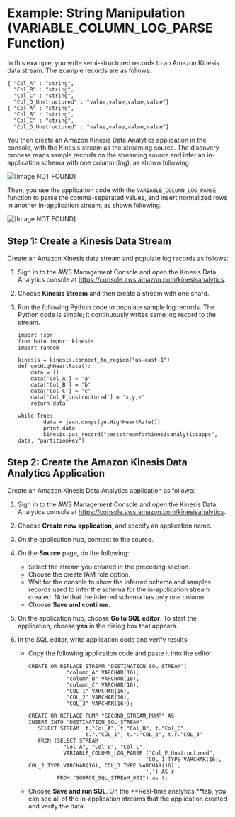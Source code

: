# Example: String Manipulation \(VARIABLE\_COLUMN\_LOG\_PARSE Function\)<a name="string-manipulation-example-2"></a>

In this example, you write semi\-structured records to an Amazon Kinesis data stream\. The example records are as follows:

```
{ "Col_A" : "string",
  "Col_B" : "string",
  "Col_C" : "string",
  "Col_D_Unstructured" : "value,value,value,value"}
{ "Col_A" : "string",
  "Col_B" : "string",
  "Col_C" : "string",
  "Col_D_Unstructured" : "value,value,value,value"}
```

You then create an Amazon Kinesis Data Analytics application in the console, with the Kinesis stream as the streaming source\. The discovery process reads sample records on the streaming source and infer an in\-application schema with one column \(log\), as shown following:

![\[Image NOT FOUND\]](http://docs.aws.amazon.com/kinesisanalytics/latest/dev/images/unstructured-10.png)

Then, you use the application code with the `VARIABLE_COLUMN_LOG_PARSE` function to parse the comma\-separated values, and insert normalized rows in another in\-application stream, as shown following:

![\[Image NOT FOUND\]](http://docs.aws.amazon.com/kinesisanalytics/latest/dev/images/unstructured-20.png)

## Step 1: Create a Kinesis Data Stream<a name="w3ab1c22c10b9b8c18"></a>

Create an Amazon Kinesis data stream and populate log records as follows:

1. Sign in to the AWS Management Console and open the Kinesis Data Analytics console at [ https://console\.aws\.amazon\.com/kinesisanalytics](https://console.aws.amazon.com/kinesisanalytics)\.

1. Choose **Kinesis Stream** and then create a stream with one shard\.

1. Run the following Python code to populate sample log records\. The Python code is simple; it continuously writes same log record to the stream\.

   ```
   import json
   from boto import kinesis
   import random
   
   kinesis = kinesis.connect_to_region("us-east-1")
   def getHighHeartRate():
       data = {}
       data['Col_A'] = 'a'
       data['Col_B'] = 'b'
       data['Col_C'] = 'c'
       data['Col_E_Unstructured'] = 'x,y,z'
       return data
   
   while True:
           data = json.dumps(getHighHeartRate())
           print data
           kinesis.put_record("teststreamforkinesisanalyticsapps", data, "partitionkey")
   ```

## Step 2: Create the Amazon Kinesis Data Analytics Application<a name="w3ab1c22c10b9b8c20"></a>

Create an Amazon Kinesis Data Analytics application as follows:

1. Sign in to the AWS Management Console and open the Kinesis Data Analytics console at [ https://console\.aws\.amazon\.com/kinesisanalytics](https://console.aws.amazon.com/kinesisanalytics)\.

1. Choose **Create new application**, and specify an application name\.

1. On the application hub, connect to the source\. 

1. On the **Source** page, do the following:
   + Select the stream you created in the preceding section\. 
   + Choose the create IAM role option\.
   + Wait for the console to show the inferred schema and samples records used to infer the schema for the in\-application stream created\. Note that the inferred schema has only one column\.
   + Choose **Save and continue**\.

1. On the application hub, choose **Go to SQL editor**\. To start the application, choose **yes** in the dialog box that appears\.

1. In the SQL editor, write application code and verify results:
   + Copy the following application code and paste it into the editor\.

     ```
     CREATE OR REPLACE STREAM "DESTINATION_SQL_STREAM"(
                 "column_A" VARCHAR(16),
                 "column_B" VARCHAR(16),
                 "column_C" VARCHAR(16),
                 "COL_1" VARCHAR(16),             
                 "COL_2" VARCHAR(16),            
                 "COL_3" VARCHAR(16));
     
     CREATE OR REPLACE PUMP "SECOND_STREAM_PUMP" AS
     INSERT INTO "DESTINATION_SQL_STREAM"
        SELECT STREAM  t."Col_A", t."Col_B", t."Col_C",
                       t.r."COL_1", t.r."COL_2", t.r."COL_3"
        FROM (SELECT STREAM 
                "Col_A", "Col_B", "Col_C",
                VARIABLE_COLUMN_LOG_PARSE ("Col_E_Unstructured",
                                          'COL_1 TYPE VARCHAR(16), COL_2 TYPE VARCHAR(16), COL_3 TYPE VARCHAR(16)',
                                          ',') AS r 
              FROM "SOURCE_SQL_STREAM_001") as t;
     ```
   + Choose **Save and run SQL**\. On the **Real\-time analytics **tab, you can see all of the in\-application streams that the application created and verify the data\. 